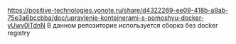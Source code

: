 https://positive-technologies.yonote.ru/share/d4322269-ee09-418b-a9ab-75e3a6bccbba/doc/upravlenie-kontejnerami-s-pomoshyu-docker-yUwv0lTdnN
В данном репозиторие используется сборка без docker registry
